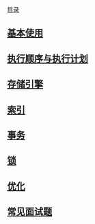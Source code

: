 [目录](目录.md)

## [基本使用](MySql基础语法.md)

## [执行顺序与执行计划](MySql基础知识.md)

## [存储引擎](MySql存储引擎.md)

## [索引](MySql索引.md)

## [事务](MySql事务.md)

## [锁](MySql锁.md)

## [优化](MySql优化.md)

## [常见面试题](常见面试题.md)



